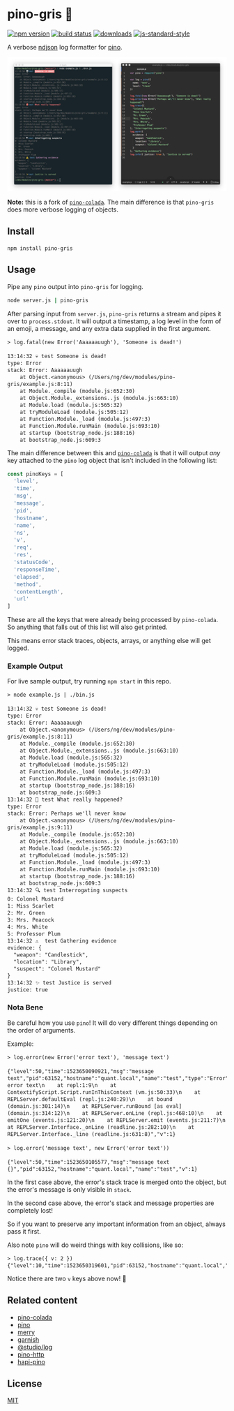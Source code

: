 # pino-gris 🍇

[![npm version][1]][2] [![build status][3]][4]
[![downloads][5]][6] [![js-standard-style][7]][8]

A verbose [ndjson](http://ndjson.org) log formatter for [pino](https://github.com/pinojs/pino).

![screenshot](./screenshot.png)

[1]: https://img.shields.io/npm/v/pino-gris.svg?style=flat-square
[2]: https://npmjs.org/package/pino-gris
[3]: https://img.shields.io/travis/ungoldman/pino-gris/master.svg?style=flat-square
[4]: https://travis-ci.org/ungoldman/pino-gris
[5]: http://img.shields.io/npm/dm/pino-gris.svg?style=flat-square
[6]: https://npmjs.org/package/pino-gris
[7]: https://img.shields.io/badge/code%20style-standard-brightgreen.svg?style=flat-square
[8]: https://github.com/feross/standard

**Note:** this is a fork of [`pino-colada`][pino-colada].
The main difference is that `pino-gris` does more verbose logging of objects.

## Install

```
npm install pino-gris
```

## Usage

Pipe any `pino` output into `pino-gris` for logging.

```bash
node server.js | pino-gris
```

After parsing input from `server.js`, `pino-gris` returns a stream and pipes it
over to `process.stdout`. It will output a timestamp, a log level in the form of
an emoji, a message, and any extra data supplied in the first argument.

```
> log.fatal(new Error('Aaaaaauugh'), 'Someone is dead!')

13:14:32 💀 test Someone is dead!
type: Error
stack: Error: Aaaaaauugh
    at Object.<anonymous> (/Users/ng/dev/modules/pino-gris/example.js:8:11)
    at Module._compile (module.js:652:30)
    at Object.Module._extensions..js (module.js:663:10)
    at Module.load (module.js:565:32)
    at tryModuleLoad (module.js:505:12)
    at Function.Module._load (module.js:497:3)
    at Function.Module.runMain (module.js:693:10)
    at startup (bootstrap_node.js:188:16)
    at bootstrap_node.js:609:3
```

The main difference between this and [`pino-colada`][pino-colada] is that it will output _any_ key attached to the `pino` log object that isn't included in the following list:

```js
const pinoKeys = [
  'level',
  'time',
  'msg',
  'message',
  'pid',
  'hostname',
  'name',
  'ns',
  'v',
  'req',
  'res',
  'statusCode',
  'responseTime',
  'elapsed',
  'method',
  'contentLength',
  'url'
]
```

These are all the keys that were already being processed by `pino-colada`. So anything that falls out of this list will also get printed.

This means error stack traces, objects, arrays, or anything else will get logged.

### Example Output

For live sample output, try running `npm start` in this repo.

```
> node example.js | ./bin.js

13:14:32 💀 test Someone is dead!
type: Error
stack: Error: Aaaaaauugh
    at Object.<anonymous> (/Users/ng/dev/modules/pino-gris/example.js:8:11)
    at Module._compile (module.js:652:30)
    at Object.Module._extensions..js (module.js:663:10)
    at Module.load (module.js:565:32)
    at tryModuleLoad (module.js:505:12)
    at Function.Module._load (module.js:497:3)
    at Function.Module.runMain (module.js:693:10)
    at startup (bootstrap_node.js:188:16)
    at bootstrap_node.js:609:3
13:14:32 🚨 test What really happened?
type: Error
stack: Error: Perhaps we'll never know
    at Object.<anonymous> (/Users/ng/dev/modules/pino-gris/example.js:9:11)
    at Module._compile (module.js:652:30)
    at Object.Module._extensions..js (module.js:663:10)
    at Module.load (module.js:565:32)
    at tryModuleLoad (module.js:505:12)
    at Function.Module._load (module.js:497:3)
    at Function.Module.runMain (module.js:693:10)
    at startup (bootstrap_node.js:188:16)
    at bootstrap_node.js:609:3
13:14:32 🔍 test Interrogating suspects
0: Colonel Mustard
1: Miss Scarlet
2: Mr. Green
3: Mrs. Peacock
4: Mrs. White
5: Professor Plum
13:14:32 ⚠️  test Gathering evidence
evidence: {
  "weapon": "Candlestick",
  "location": "Library",
  "suspect": "Colonel Mustard"
}
13:14:32 ✨ test Justice is served
justice: true
```

### Nota Bene

Be careful how you use `pino`! It will do very different things depending on the order of arguments.

Example:

```
> log.error(new Error('error text'), 'message text')

{"level":50,"time":1523650090921,"msg":"message text","pid":63152,"hostname":"quant.local","name":"test","type":"Error","stack":"Error: error text\n    at repl:1:9\n    at ContextifyScript.Script.runInThisContext (vm.js:50:33)\n    at REPLServer.defaultEval (repl.js:240:29)\n    at bound (domain.js:301:14)\n    at REPLServer.runBound [as eval] (domain.js:314:12)\n    at REPLServer.onLine (repl.js:468:10)\n    at emitOne (events.js:121:20)\n    at REPLServer.emit (events.js:211:7)\n    at REPLServer.Interface._onLine (readline.js:282:10)\n    at REPLServer.Interface._line (readline.js:631:8)","v":1}

> log.error('message text', new Error('error text'))

{"level":50,"time":1523650105577,"msg":"message text {}","pid":63152,"hostname":"quant.local","name":"test","v":1}
```

In the first case above, the error's stack trace is merged onto the object, but the error's message is only visible in `stack`.

In the second case above, the error's stack and message properties are completely lost!

So if you want to preserve any important information from an object, always pass it first.

Also note `pino` will do weird things with key collisions, like so:

```
> log.trace({ v: 2 })
{"level":10,"time":1523650319601,"pid":63152,"hostname":"quant.local","name":"test","v":2,"v":1}
```

Notice there are two `v` keys above now! 🤔

## Related content
- [pino-colada][pino-colada]
- [pino](https://github.com/pinojs/pino)
- [merry](https://github.com/shipharbor/merry)
- [garnish](https://github.com/mattdesl/garnish)
- [@studio/log](https://github.com/javascript-studio/studio-log)
- [pino-http](https://github.com/pinojs/pino-http)
- [hapi-pino](https://github.com/pinojs/hapi-pino)

[pino-colada]: https://github.com/lrlna/pino-colada

## License
[MIT](https://tldrlegal.com/license/mit-license)
